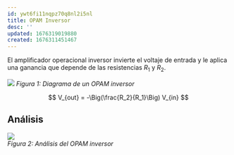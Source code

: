 ```yaml
---
id: ywt6fi11nqpz70q8nl2i5nl
title: OPAM Inversor
desc: ''
updated: 1676319019880
created: 1676311451467
---
```


El amplificador operacional inversor invierte el voltaje de entrada y le aplica una ganancia que depende de las resistencias $R_1$ y $R_2$.

![](/assets/images/2023-02-13-11-10-11.png)
_Figura 1: Diagrama de un OPAM inversor_


$$
  V_{out} = -\Big(\frac{R_2}{R_1}\Big) V_{in}
$$

## Análisis

![](/assets/images/2023-02-13-11-08-08.png)   
_Figura 2: Análisis del OPAM inversor_
